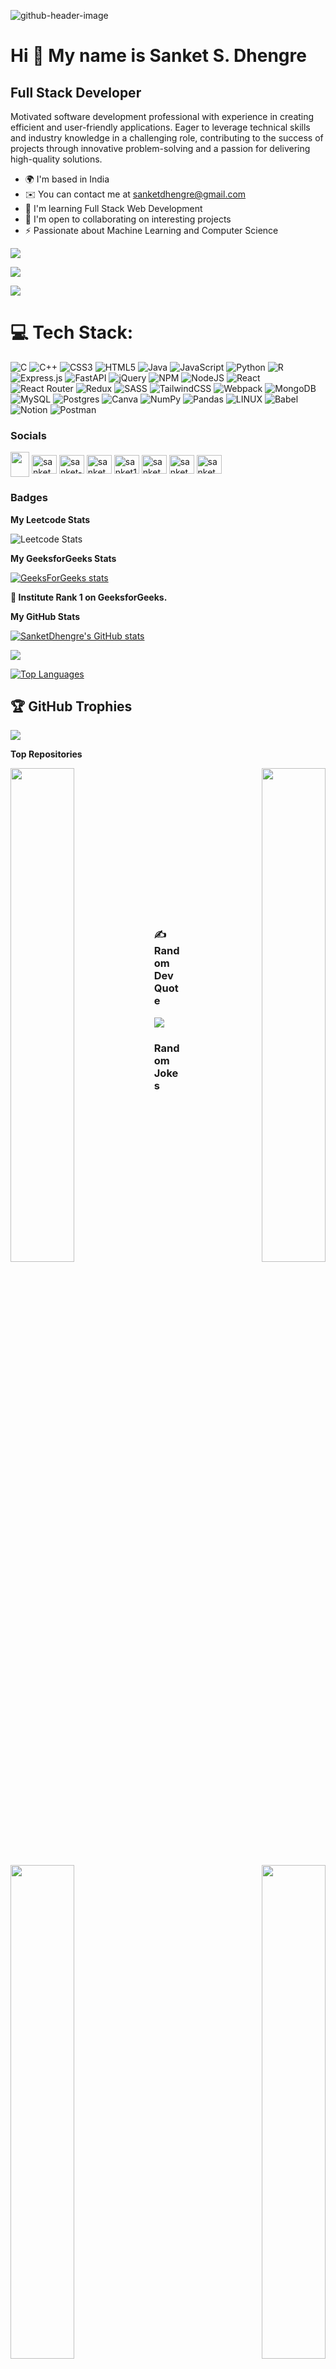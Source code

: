 ![github-header-image](https://github.com/SanketDhengre/SanketDhengre/assets/83276393/d5658346-2f20-4de9-9aed-9cd4ed0f11e8)

Hi 👋 My name is Sanket S. Dhengre
==================================

Full Stack Developer
--------------------

Motivated software development professional with experience in creating efficient and user-friendly applications. Eager to leverage technical skills and industry knowledge in a challenging role, contributing to the success of projects through innovative problem-solving and a passion for delivering high-quality solutions.

* 🌍  I'm based in India
* ✉️  You can contact me at [sanketdhengre@gmail.com](mailto:sanketdhengre@gmail.com)
* 🧠  I'm learning Full Stack Web Development
* 🤝  I'm open to collaborating on interesting projects
* ⚡  Passionate about Machine Learning and Computer Science

<a href="https://www.github.com/SanketDhengre" target="_blank" rel="noreferrer"><img
src="https://img.shields.io/github/followers/SanketDhengre?logo=github&style=for-the-badge&color=0891b2&labelColor=1c1917" /></a>
<!-- &nbsp; -->
<a href="https://www.twitter.com/SanketDhengre" target="_blank" rel="noreferrer"><img
src="https://img.shields.io/twitter/follow/SanketDhengre?logo=twitter&style=for-the-badge&color=0891b2&labelColor=1c1917"
/></a>

[![](https://visitcount.itsvg.in/api?id=SanketDhengre&icon=0&color=0)](https://visitcount.itsvg.in)

# 💻 Tech Stack:
![C](https://img.shields.io/badge/c-%2300599C.svg?style=flat&logo=c&logoColor=white) ![C++](https://img.shields.io/badge/c++-%2300599C.svg?style=flat&logo=c%2B%2B&logoColor=white) ![CSS3](https://img.shields.io/badge/css3-%231572B6.svg?style=flat&logo=css3&logoColor=white) ![HTML5](https://img.shields.io/badge/html5-%23E34F26.svg?style=flat&logo=html5&logoColor=white) ![Java](https://img.shields.io/badge/java-%23ED8B00.svg?style=flat&logo=java&logoColor=white) ![JavaScript](https://img.shields.io/badge/javascript-%23323330.svg?style=flat&logo=javascript&logoColor=%23F7DF1E) ![Python](https://img.shields.io/badge/python-3670A0?style=flat&logo=python&logoColor=ffdd54) ![R](https://img.shields.io/badge/r-%23276DC3.svg?style=flat&logo=r&logoColor=white) ![Express.js](https://img.shields.io/badge/express.js-%23404d59.svg?style=flat&logo=express&logoColor=%2361DAFB) ![FastAPI](https://img.shields.io/badge/FastAPI-005571?style=flat&logo=fastapi) ![jQuery](https://img.shields.io/badge/jquery-%230769AD.svg?style=flat&logo=jquery&logoColor=white) ![NPM](https://img.shields.io/badge/NPM-%23000000.svg?style=flat&logo=npm&logoColor=white) ![NodeJS](https://img.shields.io/badge/node.js-6DA55F?style=flat&logo=node.js&logoColor=white) ![React](https://img.shields.io/badge/react-%2320232a.svg?style=flat&logo=react&logoColor=%2361DAFB) ![React Router](https://img.shields.io/badge/React_Router-CA4245?style=flat&logo=react-router&logoColor=white) ![Redux](https://img.shields.io/badge/redux-%23593d88.svg?style=flat&logo=redux&logoColor=white) ![SASS](https://img.shields.io/badge/SASS-hotpink.svg?style=flat&logo=SASS&logoColor=white) ![TailwindCSS](https://img.shields.io/badge/tailwindcss-%2338B2AC.svg?style=flat&logo=tailwind-css&logoColor=white) ![Webpack](https://img.shields.io/badge/webpack-%238DD6F9.svg?style=flat&logo=webpack&logoColor=black) ![MongoDB](https://img.shields.io/badge/MongoDB-%234ea94b.svg?style=flat&logo=mongodb&logoColor=white) ![MySQL](https://img.shields.io/badge/mysql-%2300f.svg?style=flat&logo=mysql&logoColor=white) ![Postgres](https://img.shields.io/badge/postgres-%23316192.svg?style=flat&logo=postgresql&logoColor=white) ![Canva](https://img.shields.io/badge/Canva-%2300C4CC.svg?style=flat&logo=Canva&logoColor=white) ![NumPy](https://img.shields.io/badge/numpy-%23013243.svg?style=flat&logo=numpy&logoColor=white) ![Pandas](https://img.shields.io/badge/pandas-%23150458.svg?style=flat&logo=pandas&logoColor=white) ![LINUX](https://img.shields.io/badge/Linux-FCC624?style=flat&logo=linux&logoColor=black) ![Babel](https://img.shields.io/badge/Babel-F9DC3e?style=flat&logo=babel&logoColor=black) ![Notion](https://img.shields.io/badge/Notion-%23000000.svg?style=flat&logo=notion&logoColor=white) ![Postman](https://img.shields.io/badge/Postman-FF6C37?style=flat&logo=postman&logoColor=white)


### Socials

<a href="https://www.github.com/SanketDhengre" target="blank"><img align="center" src="https://raw.githubusercontent.com/danielcranney/readme-generator/main/public/icons/socials/github.svg" width="30" height="40" /></a>
<a href="https://twitter.com/sanketdhengre" target="blank"><img align="center" src="https://raw.githubusercontent.com/rahuldkjain/github-profile-readme-generator/master/src/images/icons/Social/twitter.svg" alt="sanketdhengre" height="30" width="40" /></a>
<a href="https://linkedin.com/in/sanket-dhengre" target="blank"><img align="center" src="https://raw.githubusercontent.com/rahuldkjain/github-profile-readme-generator/master/src/images/icons/Social/linked-in-alt.svg" alt="sanket-dhengre" height="30" width="40" /></a>
<a href="https://instagram.com/sanket_dhengre_13" target="blank"><img align="center" src="https://raw.githubusercontent.com/rahuldkjain/github-profile-readme-generator/master/src/images/icons/Social/instagram.svg" alt="sanket_dhengre_13" height="30" width="40" /></a>
<a href="https://www.codechef.com/users/sanket136" target="blank"><img align="center" src="https://cdn.jsdelivr.net/npm/simple-icons@3.1.0/icons/codechef.svg" alt="sanket136" height="30" width="40" /></a>
<a href="https://www.hackerrank.com/sanketdhengre" target="blank"><img align="center" src="https://raw.githubusercontent.com/rahuldkjain/github-profile-readme-generator/master/src/images/icons/Social/hackerrank.svg" alt="sanketdhengre" height="30" width="40" /></a>
<a href="https://www.leetcode.com/sanketdhengre" target="blank"><img align="center" src="https://raw.githubusercontent.com/rahuldkjain/github-profile-readme-generator/master/src/images/icons/Social/leet-code.svg" alt="sanketdhengre" height="30" width="40" /></a>
<a href="https://auth.geeksforgeeks.org/user/sanketd13" target="blank"><img align="center" src="https://raw.githubusercontent.com/rahuldkjain/github-profile-readme-generator/master/src/images/icons/Social/geeks-for-geeks.svg" alt="sanketd13" height="30" width="40" /></a>
</p>

### Badges

<b>My Leetcode Stats</b>

![Leetcode Stats](https://leetcard.jacoblin.cool/sanketdhengre?ext=heatmap)

<b>My GeeksforGeeks Stats</b>

[![GeeksForGeeks stats](https://geeks-for-geeks-stats-card.vercel.app/?username=sanketd13)](https://auth.geeksforgeeks.org/user/sanketd13/practice/)

<b>🥇 Institute Rank 1 on GeeksforGeeks.</b>

<b>My GitHub Stats</b>

<a href="http://www.github.com/SanketDhengre"><img src="https://github-readme-stats.vercel.app/api?username=SanketDhengre&show_icons=true&hide=&count_private=true&title_color=0891b2&text_color=ffffff&icon_color=0891b2&bg_color=1c1917&hide_border=true&show_icons=true" alt="SanketDhengre's GitHub stats" /></a>

<a href="http://www.github.com/SanketDhengre"><img src="https://github-readme-streak-stats.herokuapp.com/?user=SanketDhengre&stroke=ffffff&background=1c1917&ring=0891b2&fire=0891b2&currStreakNum=ffffff&currStreakLabel=0891b2&sideNums=ffffff&sideLabels=ffffff&dates=ffffff&hide_border=true" /></a>

<a href="https://github.com/SanketDhengre" align="left"><img src="https://github-readme-stats.vercel.app/api/top-langs/?username=SanketDhengre&langs_count=10&title_color=0891b2&text_color=ffffff&icon_color=0891b2&bg_color=1c1917&hide_border=true&locale=en&custom_title=Top%20%Languages" alt="Top Languages" /></a>

## 🏆 GitHub Trophies
![](https://github-profile-trophy.vercel.app/?username=SanketDhengre&theme=darkhub&no-frame=true&no-bg=false&margin-w=5)


<b>Top Repositories</b>

<div width="100%" align="center"><a href="https://github.com/SanketDhengre/Web-Development" align="left"><img align="left" width="45%" src="https://github-readme-stats.vercel.app/api/pin/?username=SanketDhengre&repo=Web-Development&title_color=0891b2&text_color=ffffff&icon_color=0891b2&bg_color=1c1917&hide_border=true&locale=en" /></a>
<a href="https://github.com/SanketDhengre/React-Weather-App" align="right"><img align="right" width="45%" src="https://github-readme-stats.vercel.app/api/pin/?username=SanketDhengre&repo=React-Weather-App&title_color=0891b2&text_color=ffffff&icon_color=0891b2&bg_color=1c1917&hide_border=true&locale=en" /></a></div><br /><br /><br /><br />

<br /><br />

<div width="100%" align="center"><a href="https://github.com/SanketDhengre/Tailwind-CSS-Apple-Landing-Page" align="left"><img align="left" width="45%" src="https://github-readme-stats.vercel.app/api/pin/?username=SanketDhengre&repo=Tailwind-CSS-Apple-Landing-Page&title_color=0891b2&text_color=ffffff&icon_color=0891b2&bg_color=1c1917&hide_border=true&locale=en" /></a>
<a href="https://github.com/SanketDhengre/College-Portal" align="right"><img align="right" width="45%" src="https://github-readme-stats.vercel.app/api/pin/?username=SanketDhengre&repo=College-Portal&title_color=0891b2&text_color=ffffff&icon_color=0891b2&bg_color=1c1917&hide_border=true&locale=en" /></a></div>

<br /><br /><br /><br /><br /><br />
### ✍️ Random Dev Quote
![](https://quotes-github-readme.vercel.app/api?type=horizontal&theme=merko)


### Random Jokes
<!-- HTML -->
<img src="https://readme-jokes.vercel.app/api?hideBorder" alt="Jokes Card" />



